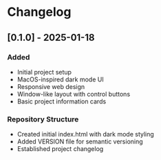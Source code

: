 # Changelog

## [0.1.0] - 2025-01-18
### Added
- Initial project setup
- MacOS-inspired dark mode UI
- Responsive web design
- Window-like layout with control buttons
- Basic project information cards

### Repository Structure
- Created initial index.html with dark mode styling
- Added VERSION file for semantic versioning
- Established project changelog